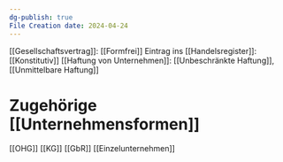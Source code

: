 ```yaml
---
dg-publish: true
File Creation date: 2024-04-24
---
```

[[Gesellschaftsvertrag]]: [[Formfrei]]
Eintrag ins [[Handelsregister]]: [[Konstitutiv]]
[[Haftung von Unternehmen]]: [[Unbeschränkte Haftung]], [[Unmittelbare Haftung]]
# Zugehörige [[Unternehmensformen]]
[[OHG]]
[[KG]]
[[GbR]]
[[Einzelunternehmen]]
